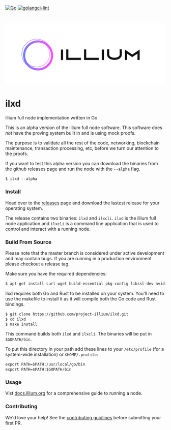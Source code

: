 [![Go](https://github.com/project-illium/ilxd/actions/workflows/go.yml/badge.svg)](https://github.com/project-illium/ilxd/actions/workflows/go.yml)
[![golangci-lint](https://github.com/project-illium/ilxd/actions/workflows/golangci-lint.yml/badge.svg)](https://github.com/project-illium/ilxd/actions/workflows/golangci-lint.yml)

<h1 align="center">
<img src="https://raw.githubusercontent.com/project-illium/faucet/master/static/logo-white.png" alt="Illium logo" title="Illium logo">
</h1>

# ilxd
illium full node implementation written in Go

This is an alpha version of the illium full node software. This software does *not* have the proving system built in and 
is using mock proofs. 

The purpose is to validate all the rest of the code, networking, blockchain maintenance, transaction processing, etc, 
before we turn our attention to the proofs. 

If you want to test this alpha version you can download the binaries from the github releases page and run the node with
the `--alpha` flag.

```go
$ ilxd --alpha
```

### Install
Head over to the [releases](https://github.com/project-illium/ilxd/releases) page and download the lastest release for
your operating system. 

The release contains two binaries: `ilxd` and `ilxcli`. `ilxd` is the illium full node application and `ilxcli` is a 
command line application that is used to control and interact with a running node.

### Build From Source
Please note that the master branch is considered under active development and may contain bugs. If you are running in
a production environment please checkout a release tag.

Make sure you have the required dependencies:
```go
$ apt-get install curl wget build-essential pkg-config libssl-dev nvidia-cuda-toolkit
```

Ilxd requires both Go and Rust to be installed on your system. You'll need to use the makefile to install it as it will
compile both the Go code and Rust bindings.

```
$ git clone https://github.com/project-illium/ilxd.git
$ cd ilxd
$ make install
```
This command builds both `ilxd` and `ilxcli`. The binaries will be put in `$GOPATH/bin`.

To put this directory in your path add these lines to your `/etc/profile` (for a system-wide installation) or `$HOME/.profile`:

```
export PATH=$PATH:/usr/local/go/bin
export PATH=$PATH:$GOPATH/bin
```

### Usage
Vist [docs.illium.org](https://docs.illium.org/docs/node/running_a_node) for a comprehensive guide to running a node.

### Contributing
We'd love your help! See the [contributing guidlines](https://github.com/project-illium/ilxd/blob/master/CONTRIBUTING.md) before submitting your first PR.
